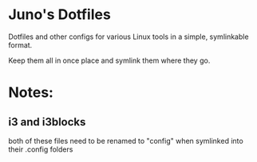 # Juno's Dotfiles 

Dotfiles and other configs for various Linux tools in a simple, symlinkable format.

Keep them all in once place and symlink them where they go.

# Notes:

<h2> i3 and i3blocks </h2>

both of these files need to be renamed to "config" when symlinked into their .config folders
